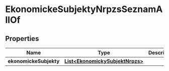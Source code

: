 

# EkonomickeSubjektyNrpzsSeznamAllOf


## Properties

| Name | Type | Description | Notes |
|------------ | ------------- | ------------- | -------------|
|**ekonomickeSubjekty** | [**List&lt;EkonomickySubjektNrpzs&gt;**](EkonomickySubjektNrpzs.md) |  |  [optional] |



